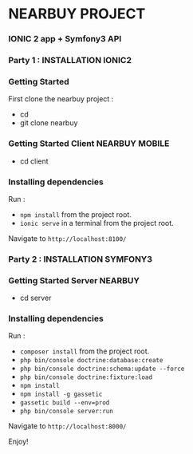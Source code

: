 # NEARBUY PROJECT #
### IONIC 2 app + Symfony3 API ###

### Party 1 : INSTALLATION IONIC2 ###
### Getting Started ###
First clone the nearbuy project :

* cd <DocumentRoot> 
* git clone nearbuy

### Getting Started Client NEARBUY MOBILE ###

* cd client

### Installing dependencies ###
Run : 

* `npm install` from the project root.
* `ionic serve` in a terminal from the project root.

Navigate to `http://localhost:8100/`

### Party 2 : INSTALLATION SYMFONY3 ###
### Getting Started Server NEARBUY ###

* cd server

### Installing dependencies ###
Run : 

* `composer install` from the project root.
* `php bin/console doctrine:database:create`
* `php bin/console doctrine:schema:update --force`
* `php bin/console doctrine:fixture:load`
* `npm install`
* `npm install -g gassetic`
* `gassetic build --env=prod`
* `php bin/console server:run`

Navigate to `http://localhost:8000/`

Enjoy!
